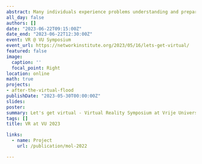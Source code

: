 ```yaml
---
abstract: Many individuals experience problems understanding and preparing for low probability/high-impact risk, like natural disasters and pandemics – unless they experience these events, yet then it is often too late to avoid damages. Individuals with recent disaster risk experience are, on average, better prepared. This seems to be mediated through emotions and a better understanding of the consequences. In this study, we use immersive virtual reality (VR) technology to examine whether a simulated disaster can stimulate people to invest in risk reducing measures in the context of flooding, which is one of the deadliest and most damaging natural disasters in the world. We investigate the possibility to boost risk perception, coping appraisal, negative emotions and damage-reducing behavior through a simulated flooding experience. We find that participants who experienced the virtual flood invest significantly more in the flood risk investment game than those in the control group. These effects are persistent up to four weeks after the VR intervention.
all_day: false
authors: []
date: "2023-06-22T09:15:00Z"
date_end: "2023-06-22T12:30:00Z"
event: VR @ VU Symposium
event_url: https://networkinstitute.org/2023/05/16/lets-get-virtual/
featured: false
image:
  caption: ''
  focal_point: Right
location: online
math: true
projects:
- after-the-virtual-flood
publishDate: "2023-05-30T00:00:00Z"
slides:
poster:
summary: Let's get virtual - Virtual Reality Symposium at Vrije Universiteit Amsterdam
tags: []
title: VR at VU 2023

links:
  - name: Project
    url: /publication/mol-2022

---
```

